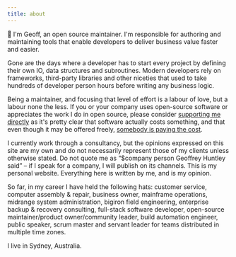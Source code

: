 ```yaml
---
title: about
---
```


🙌 I'm Geoff, an open source maintainer. I'm responsible for authoring and maintaining tools that enable developers to deliver business value faster and easier. 

Gone are the days where a developer has to start every project by defining their own IO, data structures and subroutines. Modern developers rely on frameworks, third-party libraries and other niceties that used to take hundreds of developer person hours before writing any business logic. 

Being a maintainer, and focusing that level of effort is a labour of love, but a labour none the less. If you or your company uses open-source software or appreciates the work I do in open source, please consider [supporting me directly](/support) as it's pretty clear that software actually costs something, and that even though it may be offered freely, [somebody is paying the cost](https://www.youtube.com/watch?v=0t85TyH-h04). 

I currently work through a consultancy, but the opinions expressed on this site are my own and do not necessarily represent those of my clients unless otherwise stated. Do not quote me as “$company person Geoffrey Huntley said” – if I speak for a company, I will publish on its channels. This is my personal website. Everything here is written by me, and is my opinion.

So far, in my career I have held the following hats: customer service, computer assembly & repair, business owner, mainframe operations, midrange system administration, bigiron field engineering, enterprise backup & recovery consulting, full-stack software developer, open-source maintainer/product owner/community leader, build automation engineer, public speaker, scrum master and servant leader for teams distributed in multiple time zones.

I live in Sydney, Australia.
